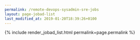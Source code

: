 ```yaml
---
permalink: /remote-devops-sysadmin-sre-jobs
layout: page-jobad-list
last_modified_at: 2019-01-20T18:39:26+0100
---
```

{% include render_jobad_list.html permalink=page.permalink %}
